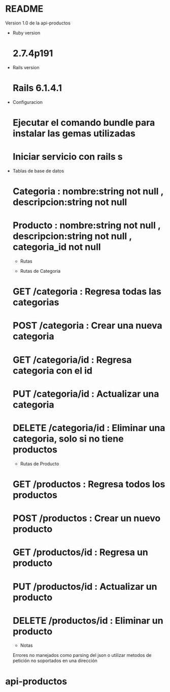 # README

Version 1.0 de la api-productos

- Ruby version
  # 2.7.4p191
- Rails version

  # Rails 6.1.4.1

- Configuracion

  # Ejecutar el comando bundle para instalar las gemas utilizadas

  # Iniciar servicio con rails s

- Tablas de base de datos

  # Categoria : nombre:string not null , descripcion:string not null

  # Producto : nombre:string not null , descripcion:string not null , categoria_id not null

  - Rutas

  - Rutas de Categoria

  # GET /categoria : Regresa todas las categorias

  # POST /categoria : Crear una nueva categoria

  # GET /categoria/id : Regresa categoria con el id

  # PUT /categoria/id : Actualizar una categoria

  # DELETE /categoria/id : Eliminar una categoria, solo si no tiene productos

  - Rutas de Producto

  # GET /productos : Regresa todos los productos

  # POST /productos : Crear un nuevo producto

  # GET /productos/id : Regresa un producto

  # PUT /productos/id : Actualizar un producto

  # DELETE /productos/id : Eliminar un producto

  - Notas

  Errores no manejados como parsing del json o utilizar metodos de petición no soportados en una dirección

# api-productos
